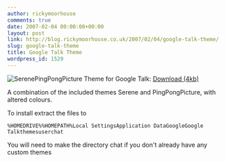 ```yaml
---
author: rickymoorhouse
comments: true
date: 2007-02-04 00:00:00+00:00
layout: post
link: http://blog.rickymoorhouse.co.uk/2007/02/04/google-talk-theme/
slug: google-talk-theme
title: Google Talk Theme
wordpress_id: 1529
---
```


![SerenePingPongPicture](/ricky/images/chatimage.png)
Theme for Google Talk: [Download (4kb)](/ricky/download/SerenePingPongPicture.zip)




A combination of the included themes Serene and PingPongPicture, with altered colours. 




To install extract the files to 



    
    %HOMEDRIVE%%HOMEPATH%Local SettingsApplication DataGoogleGoogle Talkthemesuserchat




You will need to make the directory chat if you don't already have any custom themes

